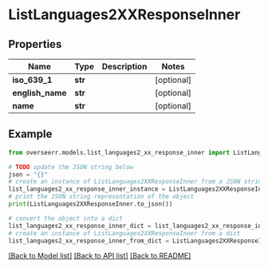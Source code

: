 # ListLanguages2XXResponseInner


## Properties

Name | Type | Description | Notes
------------ | ------------- | ------------- | -------------
**iso_639_1** | **str** |  | [optional] 
**english_name** | **str** |  | [optional] 
**name** | **str** |  | [optional] 

## Example

```python
from overseerr.models.list_languages2_xx_response_inner import ListLanguages2XXResponseInner

# TODO update the JSON string below
json = "{}"
# create an instance of ListLanguages2XXResponseInner from a JSON string
list_languages2_xx_response_inner_instance = ListLanguages2XXResponseInner.from_json(json)
# print the JSON string representation of the object
print(ListLanguages2XXResponseInner.to_json())

# convert the object into a dict
list_languages2_xx_response_inner_dict = list_languages2_xx_response_inner_instance.to_dict()
# create an instance of ListLanguages2XXResponseInner from a dict
list_languages2_xx_response_inner_from_dict = ListLanguages2XXResponseInner.from_dict(list_languages2_xx_response_inner_dict)
```
[[Back to Model list]](../README.md#documentation-for-models) [[Back to API list]](../README.md#documentation-for-api-endpoints) [[Back to README]](../README.md)


